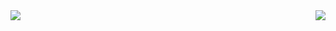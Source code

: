 <a href="https://github.com/skeletony007">
  <img align="left" src="https://github-readme-stats.vercel.app/api?username=skeletony007&show_icons=true&bg_color=00000000&hide_border=true&disable_animations=true">
  <img align="right" src="https://github-readme-stats.vercel.app/api/top-langs/?username=skeletony007&size_weight=0.5&count_weight=0.5&layout=compact&langs_count=100&bg_color=00000000&hide_border=true&disable_animations=true">
</a>
